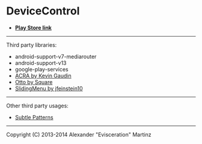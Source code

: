 DeviceControl
===============================

* **[Play Store link](https://play.google.com/store/apps/details?id=org.namelessrom.devicecontrol)**

---

Third party libraries:

* android-support-v7-mediarouter
* android-support-v13
* google-play-services
* [ACRA by Kevin Gaudin](https://github.com/ACRA/acra)
* [Otto by Square](http://square.github.io/otto/)
* [SlidingMenu by jfeinstein10](https://github.com/jfeinstein10/slidingmenu)

---

Other third party usages:

* [Subtle Patterns](http://subtlepatterns.com/)

---

Copyright (C) 2013-2014 Alexander "Evisceration" Martinz
